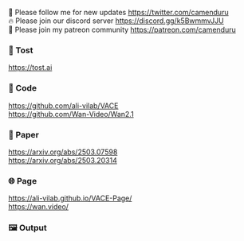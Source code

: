🐣 Please follow me for new updates https://twitter.com/camenduru <br />
🔥 Please join our discord server https://discord.gg/k5BwmmvJJU <br />
🥳 Please join my patreon community https://patreon.com/camenduru <br />

###  🥪 Tost
https://tost.ai

### 🧬 Code
https://github.com/ali-vilab/VACE <br />
https://github.com/Wan-Video/Wan2.1

### 📄 Paper
https://arxiv.org/abs/2503.07598 <br />
https://arxiv.org/abs/2503.20314

### 🌐 Page
https://ali-vilab.github.io/VACE-Page/ <br />
https://wan.video/

### 🖼 Output
